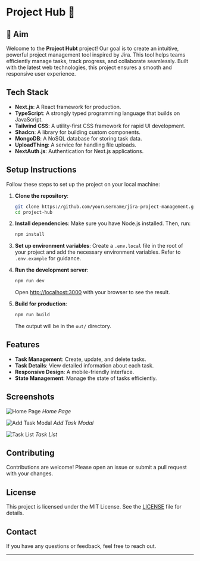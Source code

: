 # Project Hub 📝

## 🎯 Aim
Welcome to the **Project Hubt** project! Our goal is to create an intuitive, powerful project management tool inspired by Jira. This tool helps teams efficiently manage tasks, track progress, and collaborate seamlessly. Built with the latest web technologies, this project ensures a smooth and responsive user experience.

## Tech Stack
- **Next.js**: A React framework for production.
- **TypeScript**: A strongly typed programming language that builds on JavaScript.
- **Tailwind CSS**: A utility-first CSS framework for rapid UI development.
- **Shadcn**: A library for building custom components.
- **MongoDB**: A NoSQL database for storing task data.
- **UploadThing**: A service for handling file uploads.
- **NextAuth.js**: Authentication for Next.js applications.

## Setup Instructions
Follow these steps to set up the project on your local machine:

1. **Clone the repository**:
    ```bash
    git clone https://github.com/yourusername/jira-project-management.git
    cd project-hub
    ```

2. **Install dependencies**:
    Make sure you have Node.js installed. Then, run:
    ```bash
    npm install
    ```

3. **Set up environment variables**:
    Create a `.env.local` file in the root of your project and add the necessary environment variables. Refer to `.env.example` for guidance.

4. **Run the development server**:
    ```bash
    npm run dev
    ```
    Open [http://localhost:3000](http://localhost:3000) with your browser to see the result.

5. **Build for production**:
    ```bash
    npm run build
    ```
    The output will be in the `out/` directory.

## Features
- **Task Management**: Create, update, and delete tasks.
- **Task Details**: View detailed information about each task.
- **Responsive Design**: A mobile-friendly interface.
- **State Management**: Manage the state of tasks efficiently.

## Screenshots
![Home Page](./images/home.png)
*Home Page*

![Add Task Modal](./images/add-task-modal.png)
*Add Task Modal*

![Task List](./images/task-list.png)
*Task List*

## Contributing
Contributions are welcome! Please open an issue or submit a pull request with your changes.

## License
This project is licensed under the MIT License. See the [LICENSE](./LICENSE) file for details.

## Contact
If you have any questions or feedback, feel free to reach out.

---
